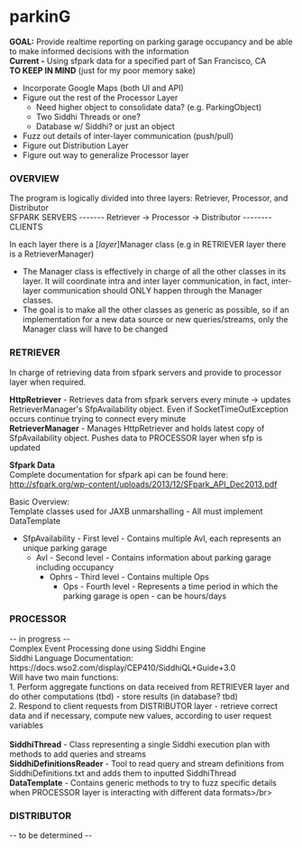 # parkinG
<b>GOAL:</b> Provide realtime reporting on parking garage occupancy and be able to make informed decisions with the information</br>
<b>Current -</b> Using sfpark data for a specified part of San Francisco, CA</br>
<b>TO KEEP IN MIND</b> (just for my poor memory sake)
- Incorporate Google Maps (both UI and API)
- Figure out the rest of the Processor Layer
  - Need higher object to consolidate data? (e.g. ParkingObject) 
  - Two Siddhi Threads or one?             
  - Database w/ Siddhi? or just an object
- Fuzz out details of inter-layer communication (push/pull)
- Figure out Distribution Layer
- Figure out way to generalize Processor layer

<h3>OVERVIEW</h3>
The program is logically divided into three layers: Retriever, Processor, and Distributor</br>
 SFPARK SERVERS -------  Retriever   ->    Processor   ->    Distributor -------- CLIENTS
 
In each layer there is a [<i>layer</i>]Manager class (e.g in RETRIEVER layer there is a RetrieverManager) </br>
  - The Manager class is effectively in charge of all the other classes in its layer. It will coordinate intra and inter layer communication, in fact, inter-layer communication should ONLY happen through the Manager classes. </br>
  - The goal is to make all the other classes as generic as possible, so if an implementation for a new data source
  or new queries/streams, only the Manager class will have to be changed
  
<h3>RETRIEVER</h3>
In charge of retrieving data from sfpark servers and provide to processor layer when required.

<b>HttpRetriever</b> - Retrieves data from sfpark servers every minute -> updates RetrieverManager's SfpAvailability object. Even if SocketTimeOutException occurs continue trying to connect every minute</br>
<b>RetrieverManager</b> - Manages HttpRetriever and holds latest copy of SfpAvailability object.
                   Pushes data to PROCESSOR layer when sfp is updated</br>

<b>Sfpark Data</b></br>
Complete documentation for sfpark api can be found here:</br> http://sfpark.org/wp-content/uploads/2013/12/SFpark_API_Dec2013.pdf</br>

Basic Overview:</br>
Template classes used for JAXB unmarshalling - All must implement DataTemplate
 - SfpAvailability - First level - Contains multiple Avl, each represents an unique parking garage</br>
    - Avl - Second level - Contains information about parking garage including occupancy</br>
        - Ophrs - Third level - Contains multiple Ops</br>
            - Ops - Fourth level - Represents a time period in which the parking garage is open - can be hours/days</br>


<h3>PROCESSOR</h3>
-- in progress -- </br>
Complex Event Processing done using Siddhi Engine</br>
Siddhi Language Documentation: https://docs.wso2.com/display/CEP410/SiddhiQL+Guide+3.0</br>
Will have two main functions:</br>
1. Perform aggregate functions on data received from RETRIEVER layer and do other computations (tbd) - store results (in database? tbd)</br>
2. Respond to client requests from DISTRIBUTOR layer - retrieve correct data and if necessary, compute new values, according to user request variables</br>
</br>
<b>SiddhiThread</b> - Class representing a single Siddhi execution plan with methods to add queries and streams</br>
<b>SiddhiDefinitionsReader</b> - Tool to read query and stream definitions from SiddhiDefinitions.txt and adds them to inputted SiddhiThread</br>
<b>DataTemplate</b> - Contains generic methods to try to fuzz specific details when PROCESSOR layer is interacting with different data formats>/br>

<h3>DISTRIBUTOR</h3>
-- to be determined --
